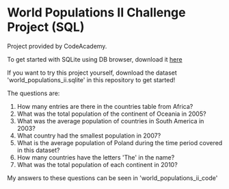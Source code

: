 # World Populations II Challenge Project (SQL)
Project provided by CodeAcademy.

To get started with SQLite using DB browser, download it [here](https://sqlitebrowser.org/dl/)

If you want to try this project yourself, download the dataset 'world_populations_ii.sqlite' in this repository to get started!

The questions are:
1. How many entries are there in the countries table from Africa?
2. What was the total population of the continent of Oceania in 2005?
3. What was the average population of countries in South America in 2003?
4. What country had the smallest population in 2007?
5. What is the average population of Poland during the time period covered in this dataset?
6. How many countries have the letters 'The' in the name?
7. What was the total population of each continent in 2010?

My answers to these questions can be seen in 'world_populations_ii_code' 
